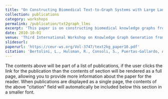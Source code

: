 ```yaml
---
title: "On Constructing Biomedical Text-to-Graph Systems with Large Language Models"
collection: publications
category: workshops
permalink: /publication/txt2graph_llms
excerpt: 'This paper is on constructing biomedical knowledge graphs from textual sources using large language models.'
date: 2010-10-01
venue: 'Third International Workshop on Knowledge Graph Generation from Text'
slidesurl: 
paperurl: 'https://ceur-ws.org/Vol-3747/text2kg_paper10.pdf'
citation: 'Bertolini, L., Hulsman, R., Consoli, S., Puertas-Gallardo, A., & Ceresa, M. (2024). On Constructing Biomedical Text-to-Graph Systems with Large Language Models. Third International Workshop on Knowledge Graph Generation from Text, May 26-30, 2024, co-located with Extended Semantic Web Conference (ESWC), Hersonissos, Greece.'
---
```


The contents above will be part of a list of publications, if the user clicks the link for the publication than the contents of section will be rendered as a full page, allowing you to provide more information about the paper for the reader. When publications are displayed as a single page, the contents of the above "citation" field will automatically be included below this section in a smaller font.